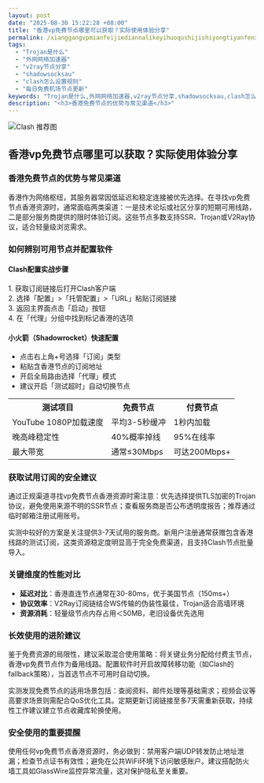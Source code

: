 ```yaml
---
layout: post
date: "2025-08-30 15:22:28 +08:00"
title: "香港vp免费节点哪里可以获取？实际使用体验分享"
permalink: /xianggangvpmianfeijiediannalikeyihuoqushijishiyongtiyanfenxiang/
tags:
  - "Trojan是什么"
  - "外网网络加速器"
  - "v2ray节点分享"
  - "shadowsocksau"
  - "clash怎么设置规则"
  - "每日免费机场节点更新"
keywords: "Trojan是什么,外网网络加速器,v2ray节点分享,shadowsocksau,clash怎么设置规则,每日免费机场节点更新"
description: "<h3>香港免费节点的优势与常见渠道</h3>"
---
```


![Clash 推荐图](https://clashjd.github.io/assets/img/付费机场订阅.png)

## 香港vp免费节点哪里可以获取？实际使用体验分享

<h3>香港免费节点的优势与常见渠道</h3>
<p>香港作为网络枢纽，其服务器常因低延迟和稳定连接被优先选择。在寻找vp免费节点香港资源时，通常面临两类渠道：一是技术论坛或社区分享的短期可用线路，二是部分服务商提供的限时体验订阅。这些节点多数支持SSR、Trojan或V2Ray协议，适合轻量级浏览需求。</p>
<h3>如何辨别可用节点并配置软件</h3>
<h4>Clash配置实战步骤</h4>
<p>1. 获取订阅链接后打开Clash客户端<br>
2. 选择「配置」>「托管配置」>「URL」粘贴订阅链接<br>
3. 返回主界面点击「启动」按钮<br>
4. 在「代理」分组中找到标记香港的选项</p>
<h4>小火箭（Shadowrocket）快速配置</h4>
<ul>
<li>点击右上角+号选择「订阅」类型</li>
<li>粘贴含香港节点的订阅地址</li>
<li>开启全局路由选择「代理」模式</li>
<li>建议开启「测试超时」自动切换节点</li>
</ul>
<table>
<tr><th>测试项目</th><th>免费节点</th><th>付费节点</th></tr>
<tr><td>YouTube 1080P加载速度</td><td>平均3-5秒缓冲</td><td>1秒内加载</td></tr>
<tr><td>晚高峰稳定性</td><td>40%概率掉线</td><td>95%在线率</td></tr>
<tr><td>最大带宽</td><td>通常≤30Mbps</td><td>可达200Mbps+</td></tr>
</table>
<h3>获取试用订阅的安全建议</h3>
<p>通过正规渠道寻找vp免费节点香港资源时需注意：优先选择提供TLS加密的Trojan协议，避免使用来源不明的SSR节点；查看服务商是否公布透明度报告；推荐通过临时邮箱注册试用账号。</p>
<p>实测中较好的方案是关注提供3-7天试用的服务商。新用户注册通常获赠包含香港线路的测试订阅，这类资源稳定度明显高于完全免费渠道，且支持Clash节点批量导入。</p>
<h3>关键维度的性能对比</h3>
<ul>
<li><strong>延迟对比</strong>：香港直连节点通常在30-80ms，优于美国节点（150ms+）</li>
<li><strong>协议效率</strong>：V2Ray订阅链结合WS传输的伪装性最佳，Trojan适合高墙环境</li>
<li><strong>资源消耗</strong>：轻量级节点内存占用＜50MB，老旧设备优先选用</li>
</ul>
<h3>长效使用的进阶建议</h3>
<p>鉴于免费资源的局限性，建议采取混合使用策略：将关键业务分配给付费主节点，香港vp免费节点作为备用线路。配置软件时开启故障转移功能（如Clash的fallback策略），当首选节点不可用时自动切换。</p>
<p>实测发现免费节点的适用场景包括：查阅资料、邮件处理等基础需求；视频会议等高要求场景则需配合QoS优化工具。定期更新订阅链接至多7天需重新获取，持续性工作建议建立节点收藏库轮换使用。</p>
<h3>安全使用的重要提醒</h3>
<p>使用任何vp免费节点香港资源时，务必做到：禁用客户端UDP转发防止地址泄漏；检查节点证书有效性；避免在公共WiFi环境下访问敏感账户。建议搭配防火墙工具如GlassWire监控异常流量，这对保护隐私至关重要。</p>